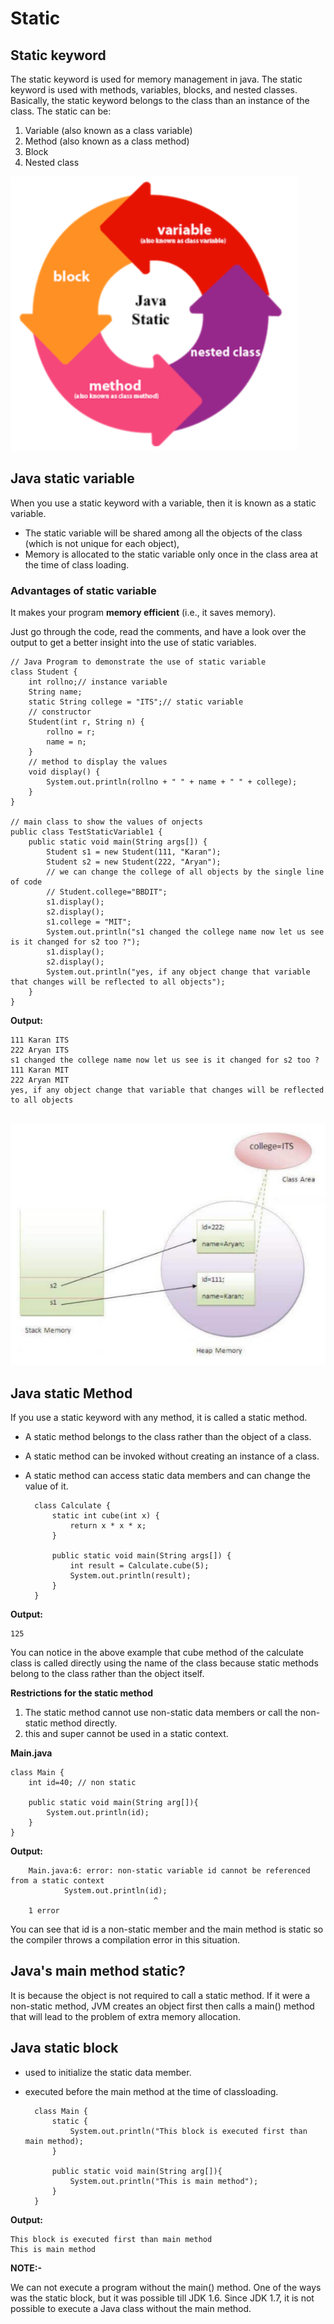 # **Static**

## **Static keyword**

The static keyword is used for memory management in java. The static keyword is used with methods, variables, blocks, and nested classes. Basically, the static keyword belongs to the class than an instance of the class. The static can be:

1. Variable (also known as a class variable)
2. Method (also known as a class method)
3. Block
4. Nested class

<img src="images/1.png">

## **Java static variable**

When you use a static keyword with a variable, then it is known as a static variable.

- The static variable will be shared among all the objects of the class (which is not unique for each object),
- Memory is allocated to the static variable only once in the class area at the time of class loading.

### **Advantages of static variable**

It makes your program **memory efficient** (i.e., it saves memory).

Just go through the code, read the comments, and have a look over the output to get a better insight into the use of static variables.

    // Java Program to demonstrate the use of static variable
    class Student {
        int rollno;// instance variable
        String name;
        static String college = "ITS";// static variable
        // constructor
        Student(int r, String n) {
            rollno = r;
            name = n;
        }
        // method to display the values
        void display() {
            System.out.println(rollno + " " + name + " " + college);
        }
    }

    // main class to show the values of onjects
    public class TestStaticVariable1 {
        public static void main(String args[]) {
            Student s1 = new Student(111, "Karan");
            Student s2 = new Student(222, "Aryan");
            // we can change the college of all objects by the single line of code
            // Student.college="BBDIT";
            s1.display();
            s2.display();
            s1.college = "MIT";
            System.out.println("s1 changed the college name now let us see is it changed for s2 too ?");
            s1.display();
            s2.display();
            System.out.println("yes, if any object change that variable that changes will be reflected to all objects");
        }
    }

**Output:**

    111 Karan ITS
    222 Aryan ITS
    s1 changed the college name now let us see is it changed for s2 too ?
    111 Karan MIT
    222 Aryan MIT
    yes, if any object change that variable that changes will be reflected to all objects

<br>
<img src="images/2.png">
<br>

## **Java static Method**

If you use a static keyword with any method, it is called a static method.

- A static method belongs to the class rather than the object of a class.
- A static method can be invoked without creating an instance of a class.
- A static method can access static data members and can change the value of it.

        class Calculate {
            static int cube(int x) {
                return x * x * x;
            }

            public static void main(String args[]) {
                int result = Calculate.cube(5);
                System.out.println(result);
            }
        }

**Output:**
    
    125

You can notice in the above example that cube method of the calculate class is called directly using the name of the class because static methods belong to the class rather than the object itself.

**Restrictions for the static method**

1. The static method cannot use non-static data members or call the non-static method directly.
2. this and super cannot be used in a static context.

**Main.java**

    class Main {
        int id=40; // non static

        public static void main(String arg[]){
            System.out.println(id);
        }
    }

**Output:**
    
        Main.java:6: error: non-static variable id cannot be referenced from a static context
                System.out.println(id);
                                    ^
        1 error

You can see that id is a non-static member and the main method is static so the compiler throws a compilation error in this situation.

## **Java's main method static?**

It is because the object is not required to call a static method. If it were a non-static method, JVM creates an object first then calls a main() method that will lead to the problem of extra memory allocation.

## **Java static block**
- used to initialize the static data member.
- executed before the main method at the time of classloading.

        class Main {
            static {
                System.out.println("This block is executed first than main method);
            }

            public static void main(String arg[]){
                System.out.println("This is main method");
            }
        }

**Output:**
        
    This block is executed first than main method
    This is main method

**NOTE:-**

We can not execute a program without the main() method. One of the ways was the static block, but it was possible till JDK 1.6. Since JDK 1.7, it is not possible to execute a Java class without the main method.